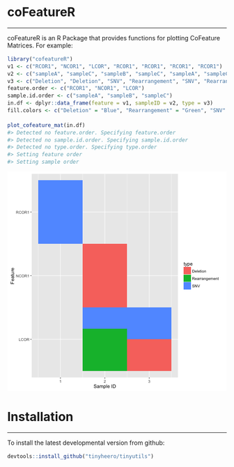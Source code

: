 <!-- README.md is generated from README.Rmd. Please edit that file -->
coFeatureR
==========

------------------------------------------------------------------------

coFeatureR is an R Package that provides functions for plotting CoFeature Matrices. For example:

``` r
library("cofeatureR")
v1 <- c("RCOR1", "NCOR1", "LCOR", "RCOR1", "RCOR1", "RCOR1", "RCOR1")
v2 <- c("sampleA", "sampleC", "sampleB", "sampleC", "sampleA", "sampleC", "sampleC")
v3 <- c("Deletion", "Deletion", "SNV", "Rearrangement", "SNV", "Rearrangement", "SNV")
feature.order <- c("RCOR1", "NCOR1", "LCOR")
sample.id.order <- c("sampleA", "sampleB", "sampleC")
in.df <- dplyr::data_frame(feature = v1, sampleID = v2, type = v3)
fill.colors <- c("Deletion" = "Blue", "Rearrangement" = "Green", "SNV" = "Red")
 
plot_cofeature_mat(in.df)
#> Detected no feature.order. Specifying feature.order
#> Detected no sample.id.order. Specifying sample.id.order
#> Detected no type.order. Specifying type.order
#> Setting feature order
#> Setting sample order
```

![](README-example-1.png)

Installation
============

------------------------------------------------------------------------

To install the latest developmental version from github:

``` r
devtools::install_github("tinyheero/tinyutils")
```
